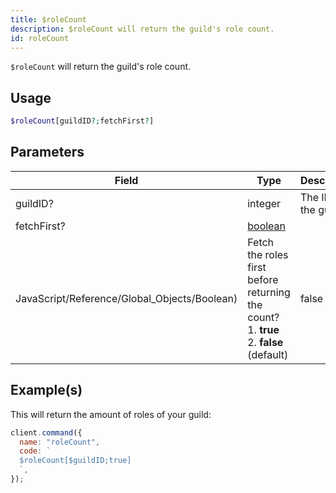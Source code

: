 ```yaml
---
title: $roleCount
description: $roleCount will return the guild's role count.
id: roleCount
---
```


`$roleCount` will return the guild's role count.

## Usage

```php
$roleCount[guildID?;fetchFirst?]
```

## Parameters

| Field                                        | Type                                                                                                | Description          | Required |
| -------------------------------------------- | --------------------------------------------------------------------------------------------------- | -------------------- | :------: |
| guildID?                                     | integer                                                                                             | The ID of the guild. |  false   |
| fetchFirst?                                  | [boolean](https://developer.mozilla.org/en-US/docs/Web/JavaScript/Reference/Global_Objects/Boolean) |
| JavaScript/Reference/Global_Objects/Boolean) | Fetch the roles first before returning the count? <br /> 1. **true** <br /> 2. **false** (default)  | false                |

## Example(s)

This will return the amount of roles of your guild:

```javascript
client.command({
  name: "roleCount",
  code: `
  $roleCount[$guildID;true]
  `,
});
```
